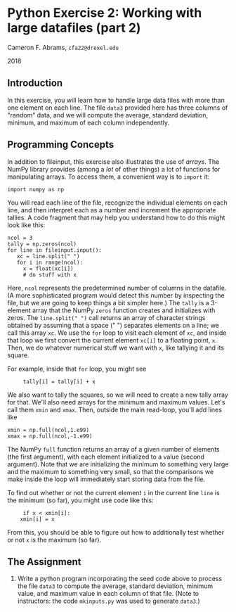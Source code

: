 # Python Exercise 2:  Working with large datafiles (part 2)

Cameron F. Abrams, `cfa22@drexel.edu`

2018

## Introduction

In this exercise, you will learn how to handle large data files with more than one element on each line.  The file `data3` provided here has three columns of "random" data, and we will compute the average, standard deviation, minimum, and maximum of each column independently.

## Programming Concepts

In addition to fileinput, this exercise also illustrates the use of _arrays_.  The NumPy library provides (among a _lot_ of other things) a lot of functions for manipulating arrays.  To access them, a convenient way is to `import` it:
```
import numpy as np
```

You will read each line of the file, recognize the individual elements on each line, and then interpret each as a number and increment the appropriate tallies.
A code fragment that may help you understand how to do this might look like this:

```
ncol = 3
tally = np.zeros(ncol)
for line in fileinput.input():
   xc = line.split(" ")
   for i in range(ncol):
     x = float(xc[i])
     # do stuff with x
```
Here, `ncol` represents the predetermined number of columns in the datafile.  (A more sophisticated program would detect this number by inspecting the file, but we are going to keep things a bit simpler here.)  The `tally` is a 3-element array that the NumPy `zeros` function creates and initializes with zeros.  The `line.split(" ")` call returns an array of character strings obtained by assuming that a space (" ") separates elements on a line; we call this array `xc`.  We use the `for` loop to visit each element of `xc`, and inside that loop we first convert the current element `xc[i]` to a floating point, `x`.  Then, we do whatever numerical stuff we want with `x`, like tallying it and its square.

For example, inside that `for` loop, you might see
```
     tally[i] = tally[i] + x
```

We also want to tally the squares, so we will need to create a new tally array for that.  We'll also need arrays for the minimum and maximum values.  Let's call them `xmin` and `xmax`.  Then, outside the main read-loop, you'll add lines like
```
xmin = np.full(ncol,1.e99)
xmax = np.full(ncol,-1.e99)
```
The NumPy `full` function returns an array of a given number of elements (the first argument), with each element initialized to a value (second argument).  Note that we are initializing the minimum to something very large and the maximum to something very small, so that the comparisons we make inside the loop will immediately start storing data from the file.

To find out whether or not the current element `i` in the current line `line` is the minimum (so far), you might use code like this:
```
     if x < xmin[i]:
	xmin[i] = x
```
From this, you should be able to figure out how to additionally test whether or not `x` is the maximum (so far).

## The Assignment

1. Write a python program incorporating the seed code above to process the file `data3` to compute the average, standard deviation, minimum value, and maximum value in each column of that file. (Note to instructors: the code `mkinputs.py` was used to generate `data3`.)

